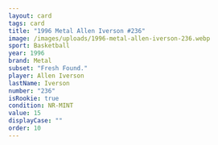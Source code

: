 ```yaml
---
layout: card
tags: card
title: "1996 Metal Allen Iverson #236"
image: /images/uploads/1996-metal-allen-iverson-236.webp
sport: Basketball
year: 1996
brand: Metal
subset: "Fresh Found."
player: Allen Iverson
lastName: Iverson
number: "236"
isRookie: true
condition: NR-MINT
value: 15
displayCase: ""
order: 10
---
```

